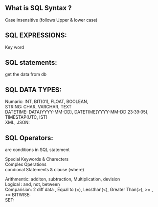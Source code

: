 What is SQL Syntax ?  
----------------
Case insensitive (follows Upper & lower case)

SQL EXPRESSIONS:
-----------

Key word  

SQL statements:
--------------
get the data from db  

SQL DATA TYPES:
-----------
Numaric:  INT, BIT(01), FLOAT, BOOLEAN,  
STRING: CHAR, VARCHAR, TEXT   
DATETIME: DATA(YYYY-MM-DD), DATETIME(YYYY-MM-DD 23:39:05), TIMESTAP(UTC, IST)  
XML, JSON:  

SQL Operators:  
-------------
are conditions in SQL statement  

Special Keywords & Charecters  
Complex Operations  
condional Statements & clause (where)  

Arithmentic:  additon, subtraction, Multiplication, devision   
Logical : and, not, between  
Comparision:  2 diff data , Equal to (=), Lessthan(<), Greater Than(>), >= , <=
BITWISE:  
SET:  
